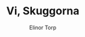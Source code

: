 ---
layout: post
title: Vi, Skuggorna
author: Elinor Torp
publication-year: 2019
book-number: 4
image: ./images/vi-skuggorna.jpg
anton-stars: 4/5
wilhelm-stars: 5/5
etienne-stars: 4/5
---